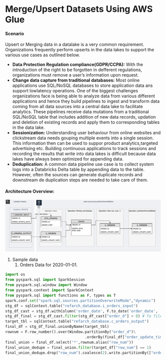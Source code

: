 # Merge/Upsert  Datasets  Using AWS Glue

#### Scenario

Upsert or Merging data in a datalake is a very common requirement. Organizations frequently perform upserts in the data lakes to support the various use cases as outlined below. 

* **Data Protection Regulation compliance\(GDPR/CCPA\):** With the introduction of the right to be forgotten in defferent regulations, organizations must remove a user’s information upon request. 
* **Change data capture from traditional databases:** Most online applications use SQL/NoSQL databases to store application data ans support lowlatency operations. One of the biggest challenges organizations face is being able to analyze data from various different applications and hence they build pipelines to ingest and transform data coming from all data sources into a central data lake to facilitate analytics. These pipelines receive data mutations from a traditional SQL/NoSQL table that includes addition of new data records, updation and deletion of existing records and apply them to corresponding tables in the data lake.  
* **Sessionization:** Understanding user behaviour from online websites and clickstream data needs gouping multiple events into a single session. This information then can be used to suppor product analytics,targeted advertising etc. Building continuous applications to track sessions and recording the results that write into data lakes is difficult because data lakes have always been optimized for appending data.
* **Deduplication:** A common data pipeline use case is to collect system logs into a Databricks Delta table by appending data to the table. However, often the sources can generate duplicate records and downstream de duplication steps are needed to take care of them.

#### Architecture Overview:

![Overwrite Partitions](../.gitbook/assets/image%20%285%29.png)

1. Sample data
   1. Orders Data for 2020-01-01.

```python
import os
from pyspark.sql import SparkSession
from pyspark.sql.window import Window
from pyspark.context import SparkContext
from pyspark.sql import functions as F, types as T
spark.conf.set("spark.sql.sources.partitionOverwriteMode","dynamic")
stg_df = sqlContext.table("refarch_database.i_orders_input")
stg_df_cast = stg_df.withColumn('order_date', F.to_date('order_date', 'yyyy-MM-dd HH:mm:ss')).withColumn('order_update_timestamp', F.to_timestamp('order_update_timestamp', 'yyyy-MM-dd HH:mm:ss')).filter(stg_df["feed_arrival_date"] == '2020-01-02')
stg_df_final = stg_df_cast.filter(stg_df_cast["order_d"] > 0) # To filer out null blank rows (only applicable to this example)
target_tbl = sqlContext.table("refarch_database.c_orders_output")
final_df = stg_df_final.unionByName(target_tbl)
rownum = F.row_number().over(Window.partitionBy("order_d")\
									.orderBy(final_df["order_update_timestamp"].desc()))
final_union = final_df.select('*',rownum.alias("row_num"))
final_union_dedupe = final_union.filter(target_df["row_num"] == 1)
final_union_dedupe.drop("row_num").coalesce(2).write.partitionBy(["order_date"]).mode("overwrite").parquet("s3://datalake-refarch-sample-us-east-1/upsert_example_data/output")
    
```

